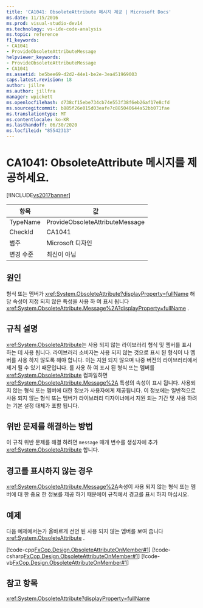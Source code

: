 ```yaml
---
title: 'CA1041: ObsoleteAttribute 메시지 제공 | Microsoft Docs'
ms.date: 11/15/2016
ms.prod: visual-studio-dev14
ms.technology: vs-ide-code-analysis
ms.topic: reference
f1_keywords:
- CA1041
- ProvideObsoleteAttributeMessage
helpviewer_keywords:
- ProvideObsoleteAttributeMessage
- CA1041
ms.assetid: be5bee69-d2d2-44e1-be2e-3ea451969003
caps.latest.revision: 18
author: jillre
ms.author: jillfra
manager: wpickett
ms.openlocfilehash: d738cf15ebe734cb74e553f38f6eb26af17e8cfd
ms.sourcegitcommit: b885f26e015d03eafe7c885040644a52bb071fae
ms.translationtype: MT
ms.contentlocale: ko-KR
ms.lasthandoff: 06/30/2020
ms.locfileid: "85542313"
---
```

# <a name="ca1041-provide-obsoleteattribute-message"></a>CA1041: ObsoleteAttribute 메시지를 제공하세요.
[!INCLUDE[vs2017banner](../includes/vs2017banner.md)]

|항목|값|
|-|-|
|TypeName|ProvideObsoleteAttributeMessage|
|CheckId|CA1041|
|범주|Microsoft 디자인|
|변경 수준|최신이 아님|

## <a name="cause"></a>원인
 형식 또는 멤버가 <xref:System.ObsoleteAttribute?displayProperty=fullName> 해당 속성이 지정 되지 않은 특성을 사용 하 여 표시 됩니다 <xref:System.ObsoleteAttribute.Message%2A?displayProperty=fullName> .

## <a name="rule-description"></a>규칙 설명
 <xref:System.ObsoleteAttribute>는 사용 되지 않는 라이브러리 형식 및 멤버를 표시 하는 데 사용 됩니다. 라이브러리 소비자는 사용 되지 않는 것으로 표시 된 형식이 나 멤버를 사용 하지 않도록 해야 합니다. 이는 지원 되지 않으며 나중 버전의 라이브러리에서 제거 될 수 있기 때문입니다. 를 사용 하 여 표시 된 형식 또는 멤버를 <xref:System.ObsoleteAttribute> 컴파일하면 <xref:System.ObsoleteAttribute.Message%2A> 특성의 속성이 표시 됩니다. 사용되지 않는 형식 또는 멤버에 대한 정보가 사용자에게 제공됩니다. 이 정보에는 일반적으로 사용 되지 않는 형식 또는 멤버가 라이브러리 디자이너에서 지원 되는 기간 및 사용 하려는 기본 설정 대체가 포함 됩니다.

## <a name="how-to-fix-violations"></a>위반 문제를 해결하는 방법
 이 규칙 위반 문제를 해결 하려면 `message` 매개 변수를 생성자에 추가 <xref:System.ObsoleteAttribute> 합니다.

## <a name="when-to-suppress-warnings"></a>경고를 표시하지 않는 경우
 <xref:System.ObsoleteAttribute.Message%2A>속성이 사용 되지 않는 형식 또는 멤버에 대 한 중요 한 정보를 제공 하기 때문에이 규칙에서 경고를 표시 하지 마십시오.

## <a name="example"></a>예제
 다음 예제에서는가 올바르게 선언 된 사용 되지 않는 멤버를 보여 줍니다 <xref:System.ObsoleteAttribute> .

 [!code-cpp[FxCop.Design.ObsoleteAttributeOnMember#1](../snippets/cpp/VS_Snippets_CodeAnalysis/FxCop.Design.ObsoleteAttributeOnMember/cpp/FxCop.Design.ObsoleteAttributeOnMember.cpp#1)]
 [!code-csharp[FxCop.Design.ObsoleteAttributeOnMember#1](../snippets/csharp/VS_Snippets_CodeAnalysis/FxCop.Design.ObsoleteAttributeOnMember/cs/FxCop.Design.ObsoleteAttributeOnMember.cs#1)]
 [!code-vb[FxCop.Design.ObsoleteAttributeOnMember#1](../snippets/visualbasic/VS_Snippets_CodeAnalysis/FxCop.Design.ObsoleteAttributeOnMember/vb/FxCop.Design.ObsoleteAttributeOnMember.vb#1)]

## <a name="see-also"></a>참고 항목
 <xref:System.ObsoleteAttribute?displayProperty=fullName>
